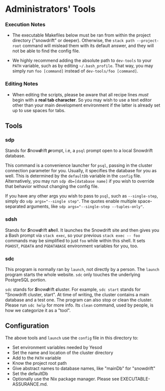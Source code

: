 # Administrators' Tools

### Execution Notes

* The executable Makefiles below must be ran from within the project directory
("snowdrift" or deeper). Otherwise, the `stack path --project-root` command will
mislead them with its default answer, and they will not be able to find the
config file.

* We highly recommend adding the absolute path to `dev-tools` to your `PATH`
variable, such as by editing `~/.bash_profile`. That way, you may simply run
`foo [command]` instead of `dev-tools/foo [command]`.

### Editing Notes

* When editing the scripts, please be aware that all recipe lines *must* begin
with a **real tab character**. So you may wish to use a text editor other than
your main development environment if the latter is already set up to use spaces
for tabs.

## Tools

### sdp

Stands for ***S***now***d***rift ***p***rompt, i.e, a `psql` prompt open to a
local Snowdrift database.

This command is a convenience launcher for `psql`, passing in the cluster
connection parameter for you. Usually, it specifies the database for you as
well. This is determined by the `defaultDb` variable in the `config` file.
Alternatively, you may run `sdp db=[database name]` if you wish to
override that behavior without changing the config file.

If you have any other args you wish to pass to `psql`, such as `--single-step`,
simply do `sdp args="--single step"`. The quotes enable multiple space-separated
arguments, like `sdp args="--single-step --tuples-only"`.

### sdsh

Stands for ***S***now***d***rift ***sh***ell. It launches the Snowdrift site and
then gives you a Bash prompt via `stack exec`, so your previous
`stack exec -- foo` commands may be simplified to just `foo` while within this
shell. It sets `PGHOST`, `PGDATA` and `PGDATABASE` environment variables for
you, too.

### sdc

This program is normally ran by `launch`, not directly by a person. The `launch`
program starts the whole website. `sdc` only touches the underlying
PostgreSQL portion.

`sdc` stands for ***S***now***d***rift ***c***luster. For example, `sdc start`
stands for "Snowdrift cluster, start". At time of writing, the cluster contains
a main database and a test one. The program can also stop or clean the cluster.
Please run `sdc help` for more info. Its `clean` command, used by people, is how
we categorize it as a "tool".

## Configuration

The above tools and `launch` use the `config` file in this directory to:

* Set environment variables needed by Yesod
* Set the name and location of the cluster directory
* Add to the `PATH` variable
* Know the project root path
* Give abstract names to database names, like "mainDb" for "snowdrift"
* Set the defaultDb
* Optionally use the Nix package manager. Please see EXECUTABLE-ASSURANCE.md.
